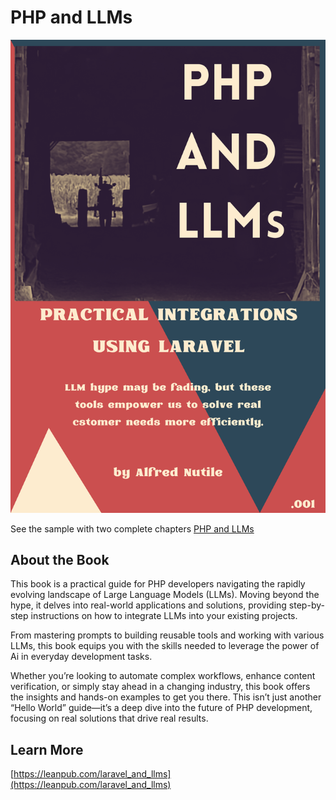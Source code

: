 # PHP and LLMs


![Cover Image](book/PHP_and_LLMs.png)

See the sample with two complete chapters
[PHP and LLMs](books/PHP_and_LLMs_001.pdf)


## About the Book

This book is a practical guide for PHP developers navigating the rapidly evolving landscape of Large Language Models (LLMs). Moving beyond the hype, it delves into real-world applications and solutions, providing step-by-step instructions on how to integrate LLMs into your existing projects.

From mastering prompts to building reusable tools and working with various LLMs, this book equips you with the skills needed to leverage the power of Ai in everyday development tasks.

Whether you’re looking to automate complex workflows, enhance content verification, or simply stay ahead in a changing industry, this book offers the insights and hands-on examples to get you there. This isn’t just another “Hello World” guide—it’s a deep dive into the future of PHP development, focusing on real solutions that drive real results.




## Learn More 
[https://leanpub.com/laravel_and_llms](https://leanpub.com/laravel_and_llms)
